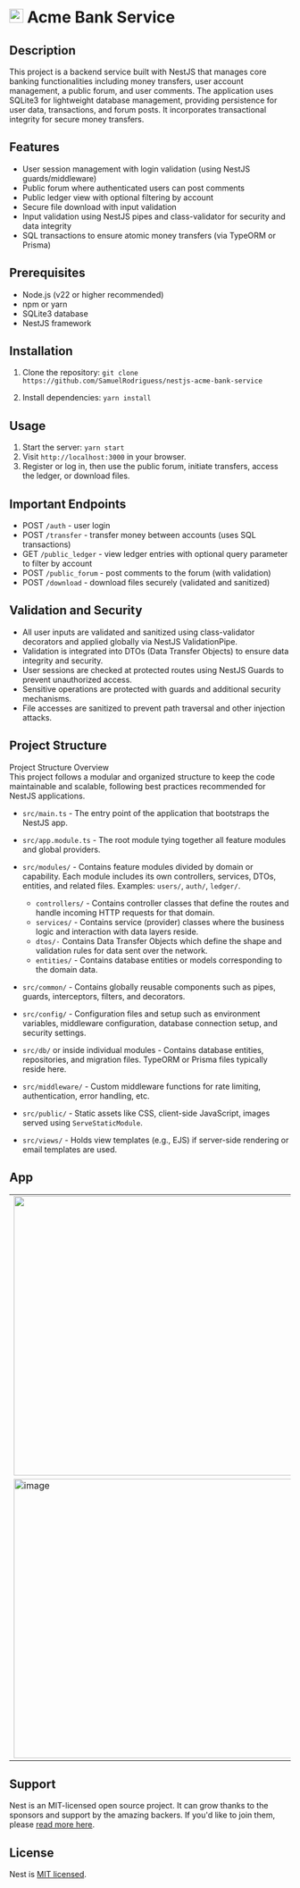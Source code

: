 # <img src="https://nestjs.com/img/logo-small.svg" alt="Nest Logo" width="25" /> Acme Bank Service

## Description
This project is a backend service built with NestJS that manages core banking functionalities including money transfers, user account management, a public forum, and user comments. The application uses SQLite3 for lightweight database management, providing persistence for user data, transactions, and forum posts. It incorporates transactional integrity for secure money transfers.

## Features
- User session management with login validation (using NestJS guards/middleware)
- Public forum where authenticated users can post comments
- Public ledger view with optional filtering by account
- Secure file download with input validation
- Input validation using NestJS pipes and class-validator for security and data integrity
- SQL transactions to ensure atomic money transfers (via TypeORM or Prisma)

## Prerequisites
- Node.js (v22 or higher recommended)
- npm or yarn
- SQLite3 database
- NestJS framework

## Installation
1. Clone the repository:
   ```git clone https://github.com/SamuelRodriguess/nestjs-acme-bank-service```

2. Install dependencies:
   ```yarn install```

## Usage
1. Start the server:
   ```yarn start```
2. Visit `http://localhost:3000` in your browser.
3. Register or log in, then use the public forum, initiate transfers, access the ledger, or download files.

## Important Endpoints
- POST `/auth` - user login
- POST `/transfer` - transfer money between accounts (uses SQL transactions)
- GET `/public_ledger` - view ledger entries with optional query parameter to filter by account
- POST `/public_forum` - post comments to the forum (with validation)
- POST `/download` - download files securely (validated and sanitized)

## Validation and Security
- All user inputs are validated and sanitized using class-validator decorators and applied globally via NestJS ValidationPipe.
- Validation is integrated into DTOs (Data Transfer Objects) to ensure data integrity and security.
- User sessions are checked at protected routes using NestJS Guards to prevent unauthorized access.
- Sensitive operations are protected with guards and additional security mechanisms.
- File accesses are sanitized to prevent path traversal and other injection attacks.



## Project Structure

Project Structure Overview  
This project follows a modular and organized structure to keep the code maintainable and scalable, following best practices recommended for NestJS applications.

- `src/main.ts` - The entry point of the application that bootstraps the NestJS app.

- `src/app.module.ts` - The root module tying together all feature modules and global providers.

- `src/modules/` - Contains feature modules divided by domain or capability. Each module includes its own controllers, services, DTOs, entities, and related files. Examples: `users/`, `auth/`, `ledger/`.
   - `controllers/` - Contains controller classes that define the routes and handle incoming HTTP requests for that domain.
   - `services/` - Contains service (provider) classes where the business logic and interaction with data layers reside.
   - `dtos/-` Contains Data Transfer Objects which define the shape and validation rules for data sent over the network.
   - `entities/` - Contains database entities or models corresponding to the domain data.

- `src/common/` - Contains globally reusable components such as pipes, guards, interceptors, filters, and decorators.

- `src/config/` - Configuration files and setup such as environment variables, middleware configuration, database connection setup, and security settings.

- `src/db/` or inside individual modules - Contains database entities, repositories, and migration files. TypeORM or Prisma files typically reside here.

- `src/middleware/` - Custom middleware functions for rate limiting, authentication, error handling, etc.

- `src/public/` - Static assets like CSS, client-side JavaScript, images served using `ServeStaticModule`.

- `src/views/` - Holds view templates (e.g., EJS) if server-side rendering or email templates are used.

## App
  <table>
  <tr>
    <td><img src="https://github.com/user-attachments/assets/f2af4c98-7adf-42d1-a334-e8538f91d0f1" width="500"></td>
    <td><img width="500"  alt="image" src="https://github.com/user-attachments/assets/989fff03-c1a0-4c90-ad13-4b5ba7821fd0" /></td></tr>
    <tr> <td><img width="500" alt="image" src="https://github.com/user-attachments/assets/f4f351ec-5a33-43fa-9ec2-507eafba006d" /></td>
    <td><img  width="500"alt="image" src="https://github.com/user-attachments/assets/81a5b034-b351-42d3-b781-1a27ed1ca584" /></td></tr>
</tr>
</table>

## Support

Nest is an MIT-licensed open source project. It can grow thanks to the sponsors and support by the amazing backers. If you'd like to join them, please [read more here](https://docs.nestjs.com/support).

## License

Nest is [MIT licensed](https://github.com/nestjs/nest/blob/master/LICENSE).